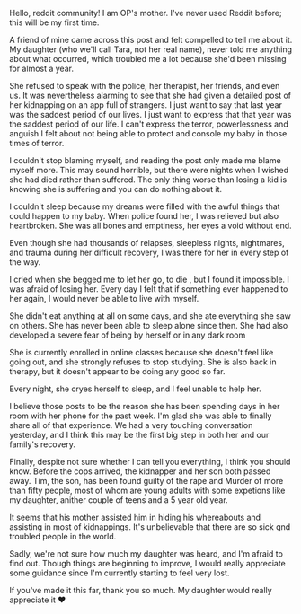 Hello, reddit community! I am OP's mother. I've never used Reddit before; this will be my first time.

 A friend of mine came across this post and felt compelled to tell me about it. My daughter (who we'll call Tara, not her real name), never told me anything about what occurred, which troubled me a lot because she'd been missing for almost a year.

 She refused to speak with the police, her therapist, her friends, and even us. It was nevertheless alarming to see that she had given a detailed post of her kidnapping on an app full of strangers. I just want to say that last year was the saddest period of our lives. I just want to express that that year was the saddest period of our life. I can't express the terror, powerlessness and anguish I felt about not being able to protect and console my baby in those times of terror. 

I couldn't stop blaming myself, and reading the post only made me blame myself more. This may sound horrible, but there were nights when I wished she had died rather than suffered. The only thing worse than losing a kid is knowing she is suffering and you can do nothing about it.

 I couldn't sleep because my dreams were filled with the awful things that could happen to my baby. When police found her, I was relieved but also heartbroken. She was all bones and emptiness, her eyes a void without end.

 Even though she had thousands of relapses, sleepless nights, nightmares, and trauma during her difficult recovery, I was there for her in every step of the way.

I cried when she begged me to let her go, to die , but I found it impossible. I was afraid of losing her. Every day I felt that if something ever happened to her again, I would never be able to live with myself.

She didn't eat anything at all on some days, and she ate everything she saw on others. She has never been able to sleep alone since then. She had also developed  a severe fear of being by herself or in any dark room

 She is currently enrolled in online classes because she doesn't feel like going out, and she strongly refuses to stop studying. She is also back in therapy, but it doesn't appear to be doing any good so far. 

Every night, she cryes herself to sleep, and I feel unable to help her.

 I believe those posts to be the reason she has been spending days in her room with her phone for the past week. I'm glad she was able to finally share all of that experience. We had a very touching conversation yesterday, and I think this may be the  first big step in both her and our family's recovery. 

Finally, despite  not sure whether I can tell you everything, I think you should know. Before the cops arrived, the kidnapper and her son both passed away. Tim, the son, has been found guilty of the rape and Murder of more than fifty people, most of whom are young adults with some expetions like my daughter, anither couple of teens and a 5 year old year. 

It seems that his mother assisted him in hiding his whereabouts and assisting in most of kidnappings. It's unbelievable that there are so sick qnd troubled people in the world. 

Sadly, we're not sure how much my daughter was heard, and I'm afraid to find out. Though things are beginning to improve, I would really appreciate some guidance since I'm currently starting to feel very lost.

 If you've made it this far, thank you so much. My daughter would really appreciate it ❤️ 
